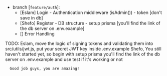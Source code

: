 - branch [`feature/auth`]:
  - [Eslam] Login - Authentication middleware (isAdmin()) - token [don't save in db]
  - [Shefo] Register - DB structure - setup prisma [you'll find the link of the db server on .env.example]
  - [] Error Handling

TODO: Eslam, move the logic of signing tokens and validating them into src/utils/jwt.js, put your secret JWT key inside .env.example
      Shefo, You still haven't started yet, so begin with setup prisma you'll find the link of the db server on .env.example and use test if it's working or not

      Good job guys, you are amazing!
